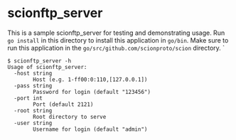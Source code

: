 # scionftp_server

This is a sample scionftp_server for testing and demonstrating usage.
Run `go install` in this directory to install this application in `go/bin`.
Make sure to run this application in the `go/src/github.com/scionproto/scion` directory.
`

```
$ scionftp_server -h
Usage of scionftp_server:
  -host string
    	Host (e.g. 1-ff00:0:110,[127.0.0.1])
  -pass string
    	Password for login (default "123456")
  -port int
    	Port (default 2121)
  -root string
    	Root directory to serve
  -user string
    	Username for login (default "admin")

```
